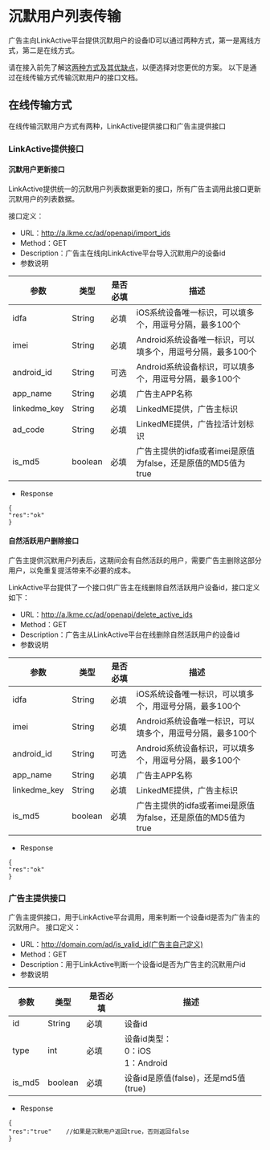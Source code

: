# 沉默用户列表传输
广告主向LinkActive平台提供沉默用户的设备ID可以通过两种方式，第一是离线方式，第二是在线方式。

请在接入前先了解这[两种方式及其优缺点](https://linkedme.gitbooks.io/linkactive-dsp/content/standard.html#312-沉默用户列表)，以便选择对您更优的方案。
以下是通过在线传输方式传输沉默用户的接口文档。

## 在线传输方式
在线传输沉默用户方式有两种，LinkActive提供接口和广告主提供接口

### LinkActive提供接口
#### 沉默用户更新接口
LinkActive提供统一的沉默用户列表数据更新的接口，所有广告主调用此接口更新沉默用户的列表数据。

接口定义：
* URL：http://a.lkme.cc/ad/openapi/import_ids
* Method：GET
* Description：广告主在线向LinkActive平台导入沉默用户的设备id
* 参数说明

|参数|类型|是否必填|描述|
|--|--|--|--|
|idfa|String|必填|iOS系统设备唯一标识，可以填多个，用逗号分隔，最多100个|
|imei|String|必填|Android系统设备唯一标识，可以填多个，用逗号分隔，最多100个|
|android_id|String|可选|Android系统设备标识，可以填多个，用逗号分隔，最多100个|
|app_name|String|必填|广告主APP名称|
|linkedme_key|String|必填|LinkedME提供，广告主标识|
|ad_code|String|必填|LinkedME提供，广告拉活计划标识|
|is_md5|boolean|必填|广告主提供的idfa或者imei是原值为false，还是原值的MD5值为true|

* Response


```
{
"res":"ok" 
}
```


#### 自然活跃用户删除接口
广告主提供沉默用户列表后，这期间会有自然活跃的用户，需要广告主删除这部分用户，以免重复提活带来不必要的成本。
      
LinkActive平台提供了一个接口供广告主在线删除自然活跃用户设备id，接口定义如下：

* URL：http://a.lkme.cc/ad/openapi/delete_active_ids
* Method：GET
* Description：广告主从LinkActive平台在线删除自然活跃用户的设备id
* 参数说明

|参数|类型|是否必填|描述|
|--|--|--|--|
|idfa|String|必填|iOS系统设备唯一标识，可以填多个，用逗号分隔，最多100个|
|imei|String|必填|Android系统设备唯一标识，可以填多个，用逗号分隔，最多100个|
|android_id|String|可选|Android系统设备标识，可以填多个，用逗号分隔，最多100个|
|app_name|String|必填|广告主APP名称|
|linkedme_key|String|必填|LinkedME提供，广告主标识|
|is_md5|boolean|必填|广告主提供的idfa或者imei是原值为false，还是原值的MD5值为true|

* Response


```
{
"res":"ok" 
}
```


### 广告主提供接口
广告主提供接口，用于LinkActive平台调用，用来判断一个设备id是否为广告主的沉默用户。
接口定义：
* URL：http://domain.com/ad/is_valid_id(广告主自己定义)
* Method：GET
* Description：用于LinkActive判断一个设备id是否为广告主的沉默用户id
* 参数说明

|参数|类型|是否必填|描述|
|--|--|--|--|
|id|String|必填|设备id|
|type|int|必填|设备id类型：<br>0：iOS<br>1：Android|
|is_md5|boolean|必填|设备id是原值(false)，还是md5值(true)|

* Response


```
{
"res":"true" 	//如果是沉默用户返回true，否则返回false
}
```



